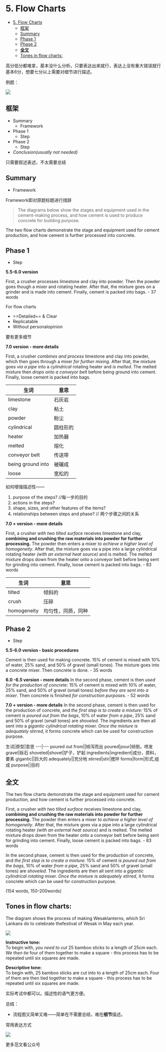 # 5. Flow Charts
- [5. Flow Charts](#5-flow-charts)
  - [框架](#框架)
  - [Summary](#summary)
  - [Phase 1](#phase-1)
  - [Phase 2](#phase-2)
  - [**全文**](#全文)
  - [Tones in flow charts:](#tones-in-flow-charts)

高分低分都难拿，基本没什么分析。只要表达出来就行，表达上没有重大错误就行基本6分，想要七分以上需要对细节进行描述。

例题：

![](https://raw.githubusercontent.com/Tosfk/Image/main/20250417171129437.png)

## 框架
  
- Summary  
  - Framework  
- Phase 1  
  - Step  
- Phase 2  
  - Step  
- *Conclusion(usually not needed)*

只需要叙述表述，不太需要总结

## Summary  
  - Framework  


Framework即对原题标题进行措辞

> The diagrams below show the stages and equipment used in the cement-making process, and how cement is used to produce concrete for building purpose.


The two flow charts demonstrate the stage and equipment used for cement production, and how cement is further processed into concrete.


## Phase 1  
  - Step 

**5.5-6.0 version**

First, a crusher processes limestone and clay into powder. Then the powder goes though a mixer and rotating heater. After that, the mixture goes on a grinder and is made into cement. Finally, cement is packed into bags. - 37 words

For flow charts
- ==Detailed== & Clear
- Replicatable
- Without personalopinion

要有更多细节

**7.0 version - more details**

First, a crusher *combines and process* limestone and clay into powder, which then goes through a mixer *for further mixing*. After that, the mixture goes *via a pipe* into a *cylindrical* rotating heater and *is melted*. The melted mixture then *drops onto a conveyor belt* before being ground into cement. Finally, loose cement is packed into bags.

生词|意思
---|---
limestone|石灰岩
clay|粘土
powder|粉尘
cylindrical|圆柱形的
heater|加热器
melted|熔化
conveyor belt|传送带
being ground into|被碾成
loose|宽松的

如何增强描述性——
1. purpose of the steps?  //每一步的目的
2. actions in the steps?
3. shape, sizes, and other features of the items?
4. relationships between steps and phase? // 两个步骤之间的关系

**7.0 + version - more details**

First, a crusher *with two tilted surface* receives limestone and clay, **combining and crushing the raw materials into powder for further processing.** The powder then enters a mixer *to achieve a higher level of homogeneity*. After that, the mixture goes via a pipe into a large cylindrical rotating heater *(with an external heat source)* and is melted. The melted mixture drops down from the heater onto a conveyor belt before being sent for grinding into cement. Finally, loose cement is packed into bags. - 83 words

生词|意思
---|---
tilted| 倾斜的
crush|压碎
homogeneity|均匀性，同质，同种


## Phase 2  
  - Step 

**5.5-6.0 version - basic procedures**

Cement is then used for making concrete. 15% of cement is mixed with 10% of water, 25% sand, and 50% of gravel (small tones). The mixture goes into a concrete mixer. Then concrete is done.  - 35 words


**6.0 -6.5 version - more details**
In the second phase, cement is then *used for the production of concrete*: 15% of cement is mixed with 10% of water, 25% sand, and 50% of gravel (small tones) *before they are sent into a mixer*. Then concrete is finished *for construction purposes*.  - 52 words


**7.0 + version - more details**
In the second phase, cement is then used for the production of concrete, and *the first step is to create a mixture:* 15% of cement *is poured out from the bags*, 10% of water *from a pipe*, 25% sand and 50% of gravel (small tones) are *shoveled*. The ingredients are then all sent into a *gigantic cylindrical rotating* mixer. *Once the mixture is adequately stirred*, it forms concrete which can be used for construction purpose.

生词|原型|意思
---|---
poured out from||倾泻而出
poured|pour|倾倒，喷发
gravel|砾石
shoveled|shovel|铲子，铲起
ingredients|ingredient|成分，原料，要素
gigantic||巨大的
adequately||充分地
stirred|stir|搅拌
forms|form|形式,组成
purpose||目的

## **全文**

The two flow charts demonstrate the stage and equipment used for cement production, and how cement is further processed into concrete.

First, a crusher *with two tilted surface* receives limestone and clay, **combining and crushing the raw materials into powder for further processing.** The powder then enters a mixer *to achieve a higher level of homogeneity*. After that, the mixture goes via a pipe into a large cylindrical rotating heater *(with an external heat source)* and is melted. The melted mixture drops down from the heater onto a conveyor belt before being sent for grinding into cement. Finally, loose cement is packed into bags. - 83 words

In the second phase, cement is then used for the production of concrete, and *the first step is to create a mixture:* 15% of cement *is poured out from the bags*, 10% of water *from a pipe*, 25% sand and 50% of gravel (small tones) are *shoveled*. The ingredients are then all sent into a *gigantic cylindrical rotating* mixer. *Once the mixture is adequately stirred*, it forms concrete which can be used for construction purpose.

(154 words, 150-200words)


## Tones in flow charts:

The diagram shows the process of making Wesaklanterns, which Sri Lankans do to celebrate thefestival of Wesak in May each year.

![](https://raw.githubusercontent.com/Tosfk/Image/main/20250417192448864.png)

**Instructive tone:**  
To begin with, *you need to cut* 25 bamboo sticks to a length of 25cm each. *We then tie* four of them together to make a square - this process has to be repeated until six squares are made.

**Descriptive tone:**  
To begin with, 25 bamboo sticks are cut into to a length of 25cm each. Four of them are then tied together to make a square - this process has to be repeated until six squares are made.

实际考试中都可以。描述性的语气更方便。

总结：
- 流程图又简单又难——简单在不需要总结，难在**细节**描述。

常用表达方式

![](https://raw.githubusercontent.com/Tosfk/Image/main/20250417193458720.png)

更多范文看公众号